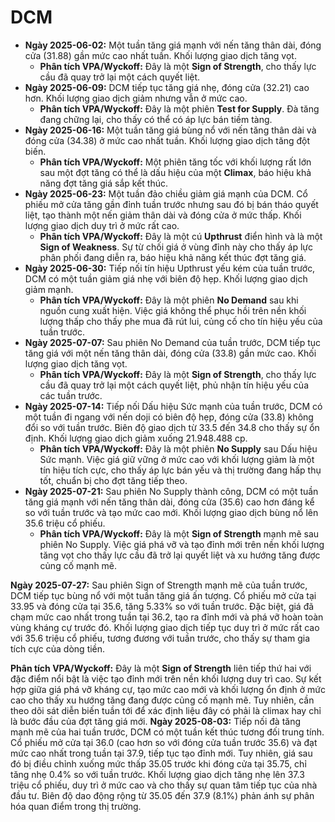 # DCM

- **Ngày 2025-06-02:** Một tuần tăng giá mạnh với nến tăng thân dài, đóng cửa (31.88) gần mức cao nhất tuần. Khối lượng giao dịch tăng vọt.
    - **Phân tích VPA/Wyckoff:** Đây là một **Sign of Strength**, cho thấy lực cầu đã quay trở lại một cách quyết liệt.
- **Ngày 2025-06-09:** DCM tiếp tục tăng giá nhẹ, đóng cửa (32.21) cao hơn. Khối lượng giao dịch giảm nhưng vẫn ở mức cao.
    - **Phân tích VPA/Wyckoff:** Đây là một phiên **Test for Supply**. Đà tăng đang chững lại, cho thấy có thể có áp lực bán tiềm tàng.
- **Ngày 2025-06-16:** Một tuần tăng giá bùng nổ với nến tăng thân dài và đóng cửa (34.38) ở mức cao nhất tuần. Khối lượng giao dịch tăng đột biến.
    - **Phân tích VPA/Wyckoff:** Một phiên tăng tốc với khối lượng rất lớn sau một đợt tăng có thể là dấu hiệu của một **Climax**, báo hiệu khả năng đợt tăng giá sắp kết thúc.
- **Ngày 2025-06-23:** Một tuần đảo chiều giảm giá mạnh của DCM. Cổ phiếu mở cửa tăng gần đỉnh tuần trước nhưng sau đó bị bán tháo quyết liệt, tạo thành một nến giảm thân dài và đóng cửa ở mức thấp. Khối lượng giao dịch duy trì ở mức rất cao.
    - **Phân tích VPA/Wyckoff:** Đây là một cú **Upthrust** điển hình và là một **Sign of Weakness**. Sự từ chối giá ở vùng đỉnh này cho thấy áp lực phân phối đang diễn ra, báo hiệu khả năng kết thúc đợt tăng giá.
- **Ngày 2025-06-30:** Tiếp nối tín hiệu Upthrust yếu kém của tuần trước, DCM có một tuần giảm giá nhẹ với biên độ hẹp. Khối lượng giao dịch giảm mạnh.
    - **Phân tích VPA/Wyckoff:** Đây là một phiên **No Demand** sau khi nguồn cung xuất hiện. Việc giá không thể phục hồi trên nền khối lượng thấp cho thấy phe mua đã rút lui, củng cố cho tín hiệu yếu của tuần trước.
- **Ngày 2025-07-07:** Sau phiên No Demand của tuần trước, DCM tiếp tục tăng giá với một nến tăng thân dài, đóng cửa (33.8) gần mức cao. Khối lượng giao dịch tăng vọt.
    - **Phân tích VPA/Wyckoff:** Đây là một **Sign of Strength**, cho thấy lực cầu đã quay trở lại một cách quyết liệt, phủ nhận tín hiệu yếu của các tuần trước.
- **Ngày 2025-07-14:** Tiếp nối Dấu hiệu Sức mạnh của tuần trước, DCM có một tuần đi ngang với nến doji có biên độ hẹp, đóng cửa (33.8) không đổi so với tuần trước. Biên độ giao dịch từ 33.5 đến 34.8 cho thấy sự ổn định. Khối lượng giao dịch giảm xuống 21.948.488 cp.
    - **Phân tích VPA/Wyckoff:** Đây là một phiên **No Supply** sau Dấu hiệu Sức mạnh. Việc giá giữ vững ở mức cao với khối lượng giảm là một tín hiệu tích cực, cho thấy áp lực bán yếu và thị trường đang hấp thụ tốt, chuẩn bị cho đợt tăng tiếp theo.
- **Ngày 2025-07-21:** Sau phiên No Supply thành công, DCM có một tuần tăng giá mạnh với nến tăng thân dài, đóng cửa (35.6) cao hơn đáng kể so với tuần trước và tạo mức cao mới. Khối lượng giao dịch bùng nổ lên 35.6 triệu cổ phiếu.
    - **Phân tích VPA/Wyckoff:** Đây là một **Sign of Strength** mạnh mẽ sau phiên No Supply. Việc giá phá vỡ và tạo đỉnh mới trên nền khối lượng tăng vọt cho thấy lực cầu đã trở lại quyết liệt và xu hướng tăng được củng cố mạnh mẽ.


**Ngày 2025-07-27:** Sau phiên Sign of Strength mạnh mẽ của tuần trước, DCM tiếp tục bùng nổ với một tuần tăng giá ấn tượng. Cổ phiếu mở cửa tại 33.95 và đóng cửa tại 35.6, tăng 5.33% so với tuần trước. Đặc biệt, giá đã chạm mức cao nhất trong tuần tại 36.2, tạo ra đỉnh mới và phá vỡ hoàn toàn vùng kháng cự trước đó. Khối lượng giao dịch tiếp tục duy trì ở mức rất cao với 35.6 triệu cổ phiếu, tương đương với tuần trước, cho thấy sự tham gia tích cực của dòng tiền.

**Phân tích VPA/Wyckoff:** Đây là một **Sign of Strength** liên tiếp thứ hai với đặc điểm nổi bật là việc tạo đỉnh mới trên nền khối lượng duy trì cao. Sự kết hợp giữa giá phá vỡ kháng cự, tạo mức cao mới và khối lượng ổn định ở mức cao cho thấy xu hướng tăng đang được củng cố mạnh mẽ. Tuy nhiên, cần theo dõi sát diễn biến tuần tới để xác định liệu đây có phải là climax hay chỉ là bước đầu của đợt tăng giá mới.
**Ngày 2025-08-03:**
Tiếp nối đà tăng mạnh mẽ của hai tuần trước, DCM có một tuần kết thúc tương đối trung tính. Cổ phiếu mở cửa tại 36.0 (cao hơn so với đóng cửa tuần trước 35.6) và đạt mức cao nhất trong tuần tại 37.9, tiếp tục tạo đỉnh mới. Tuy nhiên, giá sau đó bị điều chỉnh xuống mức thấp 35.05 trước khi đóng cửa tại 35.75, chỉ tăng nhẹ 0.4% so với tuần trước. Khối lượng giao dịch tăng nhẹ lên 37.3 triệu cổ phiếu, duy trì ở mức cao và cho thấy sự quan tâm tiếp tục của nhà đầu tư. Biên độ dao động rộng từ 35.05 đến 37.9 (8.1%) phản ánh sự phân hóa quan điểm trong thị trường.
